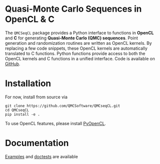 <h1>Quasi-Monte Carlo Sequences in OpenCL & C</h1>

The `QMCSeqCL` package provides a Python interface to functions in **OpenCL** and **C** for generating **Quasi-Monte Carlo (QMC) sequences**. Point generation and randomization routines are written as OpenCL kernels. By replacing a few code snippets, these OpenCL kernels are automatically translated to C functions. Python functions provide access to both the OpenCL kernels and C functions in a unified interface. Code is available on <a href="https://github.com/QMCSoftware/QMCseqCL" target="_blank">GitHub</a>. 

# Installation 

For now, install from source via 

```
git clone https://github.com/QMCSoftware/QMCseqCL.git
cd QMCseqCL
pip install -e . 
```

To use OpenCL features, please install <a href="https://pypi.org/project/pyopencl/" target="_blank">PyOpenCL</a>.

# Documentation

[Examples](./examples.md) and [doctests](./doctests.md) are available 